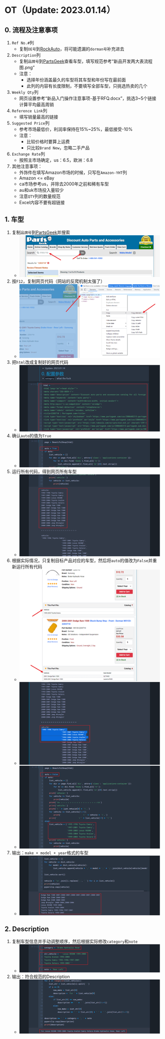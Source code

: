 # OT（Update: 2023.01.14）
## 0. 流程及注意事项
1. `Ref No.#`列
    - 复制`OE号`到[RockAuto](https://www.rockauto.com/en/partsearch/)，将可能遗漏的`dorman号`补充进去
2. `Description`列
    - 复制`品牌号`到[PartsGeek](https://www.partsgeek.com/)查看车型，填写规范参考“新品开发两大表流程图.png”
    - 注意：
        - 选择年份涵盖最久的车型将其车型和年份写在最前面
        - 此列的内容有长度限制，不要填写全部车型，只挑选热卖的几个
3. `Weekly Qty`列
    - 网页设置参考“新品入门操作注意事项-基于RFQ.docx”，挑选3~5个链接计算平均最高周销
4. `Reference Link`列
    - 填写销量最高的链接
5. `Suggested Price`列
    - 参考市场最低价，利润率保持在15%~25%，最低接受-10%
    - 注意：
        - 比较价格时要算上运费
        - 只比较`Brand New`，忽略二手产品
6. `Exchange Rate`列
    - 按照主市场确定，us：6.5，欧洲：6.8
7. 其他注意事项：
    - 外饰件在填写Amazon市场的时候，只写在`Amazon-YHT`列
    - Amazon <= eBay
    - ca市场参考us，并除去2000年之前和稀有车型
    - au和uk市场投入量较少
    - 注意`QTY`列的数量规范
    - Excel内容不要有超链接

## 1. 车型
1. 复制`品牌号`到[PartsGeek](https://www.partsgeek.com/)并搜索
    - ![alt pic_1_1](./pic/pic_1_1.png)
2. 按`F12`，复制网页代码（网站的反爬机制太强了）
    - ![alt pic_1_2](./pic/pic_1_2.png)
3. 把`html`改成复制好的网页代码
    - ![alt pic_1_3](./pic/pic_1_3.png)
4. 确认`auto`的值为`True`
    - ![alt pic_1_4](./pic/pic_1_4.png)
5. 运行所有代码，得到网页所有车型
    - ![alt pic_1_5](./pic/pic_1_5.png)
6. 根据实际情况，只复制目标产品对应的车型，然后将`auto`的值改为`False`并重新运行所有代码
    - ![alt pic_1_6_1](./pic/pic_1_6_1.png)
    - ![alt pic_1_6_2](./pic/pic_1_6_2.png)
    - ![alt pic_1_6_3](./pic/pic_1_6_3.png)
7. 输出：`make + model + year`格式的车型
    - ![alt pic_1_7](./pic/pic_1_7.png)

## 2. Description
1. 复制车型信息并手动调整顺序，然后根据实际修改`category`和`note`
    - ![alt pic_2_1](./pic/pic_2_1.png)
2. 输出：符合规范的Description
    - ![alt pic_2_2](./pic/pic_2_2.png)